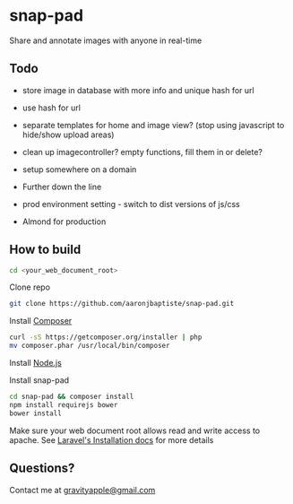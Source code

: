 snap-pad
========

Share and annotate images with anyone in real-time

Todo
----

 * store image in database with more info and unique hash for url
 * use hash for url
 * separate templates for home and image view? (stop using javascript to hide/show upload areas)
 * clean up imagecontroller? empty functions, fill them in or delete?
 * setup somewhere on a domain

 * Further down the line
  * prod environment setting - switch to dist versions of js/css
  * Almond for production

How to build
------------

```bash
cd <your_web_document_root>
```

Clone repo

```bash
git clone https://github.com/aaronjbaptiste/snap-pad.git
```
Install [Composer](http://getcomposer.org/doc/00-intro.md)

```bash
curl -sS https://getcomposer.org/installer | php
mv composer.phar /usr/local/bin/composer
```

Install [Node.js](http://nodejs.org/)

Install snap-pad

```bash
cd snap-pad && composer install
npm install requirejs bower
bower install
```

Make sure your web document root allows read and write access to apache. See [Laravel's Installation docs](http://laravel.com/docs/installation) for more details


Questions?
----------

Contact me at gravityapple@gmail.com

